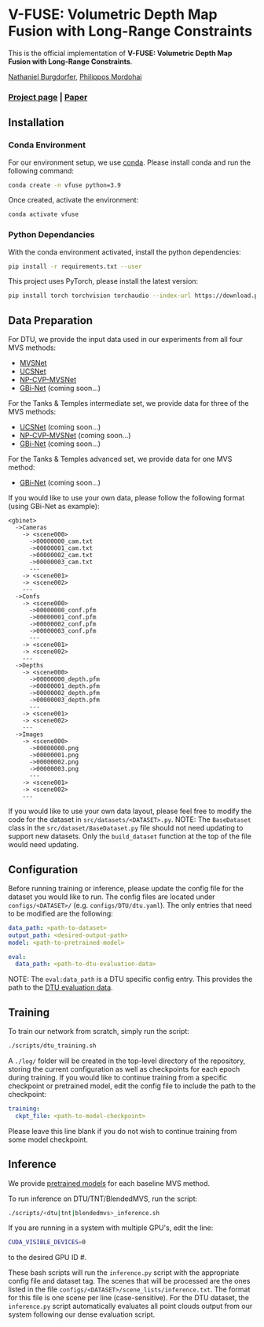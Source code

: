 # V-FUSE: Volumetric Depth Map Fusion with Long-Range Constraints
This is the official implementation of **V-FUSE: Volumetric Depth Map Fusion with Long-Range Constraints**.

[Nathaniel Burgdorfer](https://nburgdorfer.github.io),
[Philippos Mordohai](https://mordohai.github.io/)

### [Project page](https://nburgdorfer.github.io/vfuse/) | [Paper](https://arxiv.org/abs/2308.08715)

## Installation
### Conda Environment
For our environment setup, we use [conda](https://www.anaconda.com/download/). Please install conda and run the following command:
```bash
conda create -n vfuse python=3.9
```

Once created, activate the environment:
```bash
conda activate vfuse
```

### Python Dependancies
With the conda environment activated, install the python dependencies:
```bash
pip install -r requirements.txt --user
```

This project uses PyTorch, please install the latest version:
```bash
pip install torch torchvision torchaudio --index-url https://download.pytorch.org/whl/cu118
```

## Data Preparation
For DTU, we provide the input data used in our experiments from all four MVS methods:
- [MVSNet](https://stevens0-my.sharepoint.com/:u:/g/personal/nburgdor_stevens_edu/ESNvbUjv3UxBqvcUh2YHEDIBDIlVHDtJ-RxmGvjoJzTmRw?e=S24ML7)
- [UCSNet](https://stevens0-my.sharepoint.com/:u:/g/personal/nburgdor_stevens_edu/EdtU4wyHlvBJuEUJhf3EB0gBAnYV-FBv2zbp1jGdTawXig?e=dTdBpM)
- [NP-CVP-MVSNet](https://stevens0-my.sharepoint.com/:u:/g/personal/nburgdor_stevens_edu/EXUdw8TjMO9HojW95PgUnvcBXQgZMCdrH3gks_2ia562SA?e=QYU3zt)
- [GBi-Net]() (coming soon...)

For the Tanks & Temples intermediate set, we provide data for three of the MVS methods:
- [UCSNet]() (coming soon...)
- [NP-CVP-MVSNet]() (coming soon...)
- [GBi-Net]() (coming soon...)

For the Tanks & Temples advanced set, we provide data for one MVS method:
- [GBi-Net]() (coming soon...)

If you would like to use your own data, please follow the following format (using GBi-Net as example):
```
<gbinet>
  ->Cameras
    -> <scene000>
      ->00000000_cam.txt
      ->00000001_cam.txt
      ->00000002_cam.txt
      ->00000003_cam.txt
      ---
    -> <scene001>
    -> <scene002>
    ---
  ->Confs
    -> <scene000>
      ->00000000_conf.pfm
      ->00000001_conf.pfm
      ->00000002_conf.pfm
      ->00000003_conf.pfm
      ---
    -> <scene001>
    -> <scene002>
    ---
  ->Depths
    -> <scene000>
      ->00000000_depth.pfm
      ->00000001_depth.pfm
      ->00000002_depth.pfm
      ->00000003_depth.pfm
      ---
    -> <scene001>
    -> <scene002>
    ---
  ->Images
    -> <scene000>
      ->00000000.png
      ->00000001.png
      ->00000002.png
      ->00000003.png
      ---
    -> <scene001>
    -> <scene002>
    ---
```
If you would like to use your own data layout, please feel free to modify the code for the dataset in `src/datasets/<DATASET>.py`. NOTE: The `BaseDataset` class in the `src/dataset/BaseDataset.py` file should not need updating to support new datasets. Only the `build_dataset` function at the top of the file would need updating.

## Configuration
Before running training or inference, please update the config file for the dataset you would like to run. The config files are located under `configs/<DATASET>/` (e.g. `configs/DTU/dtu.yaml`). The only entries that need to be modified are the following:

```yaml
data_path: <path-to-dataset>
output_path: <desired-output-path>
model: <path-to-pretrained-model>

eval:
  data_path: <path-to-dtu-evaluation-data>
```
NOTE: The `eval:data_path` is a DTU specific config entry. This provides the path to the [DTU evaluation data](https://stevens0-my.sharepoint.com/:u:/g/personal/nburgdor_stevens_edu/EW69VFXgdVxHlfWDZdFGAjwB0OHjXUHOpAHDSAGVskq9yQ?e=qoAcSM).

## Training
To train our network from scratch, simply run the script:
```bash
./scripts/dtu_training.sh
```
A `./log/` folder will be created in the top-level directory of the repository, storing the current configuration as well as checkpoints for each epoch during training. If you would like to continue training from a specific checkpoint or pretrained model, edit the config file to include the path to the checkpoint:
```yaml
training:
  ckpt_file: <path-to-model-checkpoint>
```
Please leave this line blank if you do not wish to continue training from some model checkpoint.

## Inference
We provide [pretrained models](https://stevens0-my.sharepoint.com/:u:/g/personal/nburgdor_stevens_edu/EbhIvlrv1wNGkwjRXbZQANIBN2DGcdTTjL3_yKg0AjqXgg?e=Yf80J5) for each baseline MVS method.

To run inference on DTU/TNT/BlendedMVS, run the script:
```bash 
./scripts/<dtu|tnt|blendedmvs>_inference.sh
```
If you are running in a system with multiple GPU's, edit the line:
```bash
CUDA_VISIBLE_DEVICES=0
```
to the desired GPU ID #.

These bash scripts will run the `inference.py` script with the appropriate config file and dataset tag. The scenes that will be processed are the ones listed in the file `configs/<DATASET>/scene_lists/inference.txt`. The format for this file is one scene per line (case-sensitive). For the DTU dataset, the `inference.py` script automatically evaluates all point clouds output from our system following our dense evaluation script.
